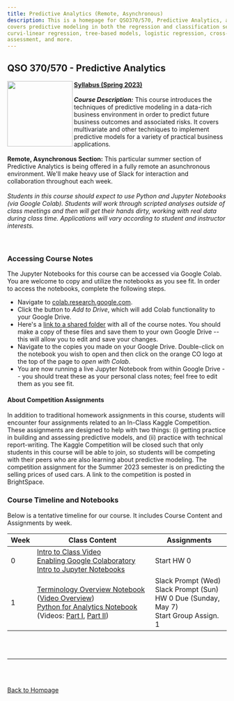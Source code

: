 ```yaml
---
title: Predictive Analytics (Remote, Asynchronous)
description: This is a homepage for QSO370/570, Predictive Analytics, at Southern New Hampshire University. The course 
covers predictive modeling in both the regression and classification settings. Topics covered include linear and 
curvi-linear regression, tree-based models, logistic regression, cross-validation, hyperparameter tuning, model 
assessment, and more.
---
```


## QSO 370/570 - Predictive Analytics

<img src="/SiteFiles/PredictiveAnalytics.jpg" align="left" width=150>[**Syllabus (Spring 2023)**](https://drive.google.com/file/d/16yODiy9IGApwMPQwDoIAyPxTqyJWXZsh/view?usp=share_link)<br/>
<br/>
***Course Description:*** This course introduces the techniques of predictive modeling in a data-rich business 
environment in order to predict future business outcomes and associated risks. It covers multivariate and other 
techniques to implement predictive models for a variety of practical business applications.<br/>
<br/>
**Remote, Asynchronous Section:** This particular summer section of Predictive Analytics is being offered in a fully 
remote an asunchronous environment. We'll make heavy use of Slack for interaction and collaboration throughout each
week.<br/>
<br/>
*Students in this course should expect to use Python and Jupyter Notebooks (via Google Colab). Students will work 
through scripted analyses outside of class meetings and then will get their hands dirty, working with real data during 
class time. Applications will vary according to student and instructor interests.*<br/>
<br/>
<br/>

### Accessing Course Notes

The Jupyter Notebooks for this course can be accessed via Google Colab. You are welcome to copy and utilize the notebooks 
as you see fit. In order to access the notebooks, complete the following steps.  
+ Navigate to [colab.research.google.com](colab.research.google.com).
+ Click the button to *Add to Drive*, which will add Colab functionality to your Google Drive.
+ Here's a [link to a shared folder](https://drive.google.com/drive/folders/1NKhGM_PLrXzsRP5aqecvIrPeJWWYJp-g?usp=share_link) 
with all of the course notes. You should make a copy of these files and save them to your own Google Drive -- this will allow 
you to edit and save your changes.
+ Navigate to the copies you made on your Google Drive. Double-click on the notebook you wish to open and then click on the 
orange CO logo at the top of the page to *open with Colab*.
+ You are now running a live Jupyter Notebook from within Google Drive -- you should treat these as your personal class notes; 
feel free to edit them as you see fit.

#### About Competition Assignments

In addition to traditional homework assignments in this course, students will encounter four assignments related to an 
In-Class Kaggle Competition. These assignments are designed to help with two things: (i) getting practice in building and 
assessing predictive models, and (ii) practice with technical report-writing. The Kaggle Competition will be closed such that 
only students in this course will be able to join, so students will be competing with their peers who are also learning about 
predictive modeling. The competition assignment for the Summer 2023 semester is on predicting the selling prices of used cars. 
A link to the competition is posted in BrightSpace.

### Course Timeline and Notebooks

Below is a tentative timeline for our course. It includes Course Content and Assignments by week.

| Week | Class Content | Assignments |
|---------------|--------------|--------------|
| 0 | [Intro to Class Video](https://youtu.be/pjeqjpvAm88)<br/> [Enabling Google Colaboratory](https://youtu.be/y_yRHa0nF1w) <br/> [Intro to Jupyter Notebooks](https://youtu.be/PiZ4DOz-8Qg) | Start HW 0 | <br/>
| 1 | [Terminology Overview Notebook](https://drive.google.com/file/d/17lKP6we86m62OYsn4QGKST3Po-3XF8jD/view?usp=share_link) ([Video Overview](https://youtu.be/wTLqhm42skM)) <br/> [Python for Analytics Notebook](https://drive.google.com/file/d/186A8tMcz_6B0UhpVZVXBTiXjvgnwe5hB/view?usp=share_link) (Videos: [Part I](https://youtu.be/VXKTCAAX-GE), [Part II](https://youtu.be/MR0lOgFiM3g)) | Slack Prompt (Wed) <br/> Slack Prompt (Sun) <br/> HW 0 Due (Sunday, May 7) <br/> Start Group Assign. 1 |

<br/>
<br/>

***

<br/>
<br/>

[Back to Hompage](https://agmath.github.io/)
